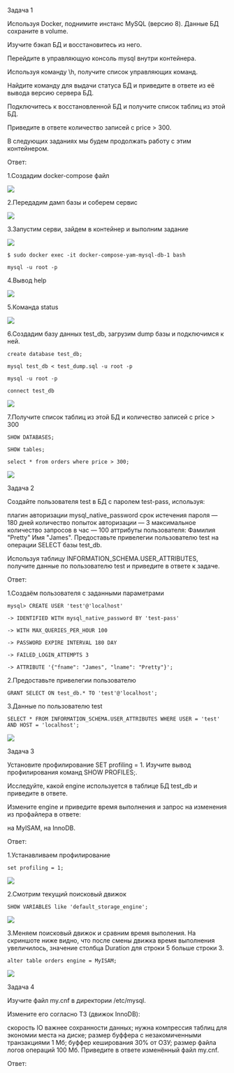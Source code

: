 Задача 1

Используя Docker, поднимите инстанс MySQL (версию 8). Данные БД сохраните в volume.

Изучите бэкап БД и восстановитесь из него.

Перейдите в управляющую консоль mysql внутри контейнера.

Используя команду \h, получите список управляющих команд.

Найдите команду для выдачи статуса БД и приведите в ответе из её вывода версию сервера БД.

Подключитесь к восстановленной БД и получите список таблиц из этой БД.

Приведите в ответе количество записей с price > 300.

В следующих заданиях мы будем продолжать работу с этим контейнером.

Ответ:

1.Создадим docker-compose файл

![](Screenshots/6.3.11.png)

2.Передадим дамп базы и соберем сервис

![](Screenshots/6.3.12.png)

3.Запустим серви, зайдем в контейнер и выполним задание

![](Screenshots/6.3.13.png)

    $ sudo docker exec -it docker-compose-yam-mysql-db-1 bash

    mysql -u root -p

4.Вывод help

![](Screenshots/6.3.14.png)

5.Команда status

![](Screenshots/6.3.15.png)

6.Создадим базу данных test_db, загрузим dump базы и подключимся к ней.

    create database test_db;

    mysql test_db < test_dump.sql -u root -p

    mysql -u root -p

    connect test_db

![](Screenshots/6.3.16.png)

7.Получите список таблиц из этой БД и количество записей с price > 300

    SHOW DATABASES;

    SHOW tables;

    select * from orders where price > 300;

![](Screenshots/6.3.17.png)

Задача 2

Создайте пользователя test в БД c паролем test-pass, используя:

плагин авторизации mysql_native_password
срок истечения пароля — 180 дней
количество попыток авторизации — 3
максимальное количество запросов в час — 100
аттрибуты пользователя:
Фамилия "Pretty"
Имя "James".
Предоставьте привелегии пользователю test на операции SELECT базы test_db.

Используя таблицу INFORMATION_SCHEMA.USER_ATTRIBUTES, получите данные по пользователю test и приведите в ответе к задаче.

Ответ:

1.Создаём пользователя с заданными параметрами

    mysql> CREATE USER 'test'@'localhost'

    -> IDENTIFIED WITH mysql_native_password BY 'test-pass'

    -> WITH MAX_QUERIES_PER_HOUR 100

    -> PASSWORD EXPIRE INTERVAL 180 DAY

    -> FAILED_LOGIN_ATTEMPTS 3

    -> ATTRIBUTE '{"fname": "James", "lname": "Pretty"}';

2.Предоставьте привелегии пользователю

    GRANT SELECT ON test_db.* TO 'test'@'localhost';

3.Данные по пользователю test

    SELECT * FROM INFORMATION_SCHEMA.USER_ATTRIBUTES WHERE USER = 'test' AND HOST = 'localhost';

![](Screenshots/6.3.21.png)

Задача 3

Установите профилирование SET profiling = 1. Изучите вывод профилирования команд SHOW PROFILES;.

Исследуйте, какой engine используется в таблице БД test_db и приведите в ответе.

Измените engine и приведите время выполнения и запрос на изменения из профайлера в ответе:

на MyISAM,
на InnoDB.

Ответ:

1.Устанавливаем профилирование

    set profiling = 1;

![](Screenshots/6.3.31.png)

2.Смотрим текущий поисковый движок

    SHOW VARIABLES like 'default_storage_engine';

![](Screenshots/6.3.32.png)

3.Меняем поисковый движок и сравним время выполения. На скриншоте ниже видно, что после смены движка время выполнения увеличилось, значение столбца Duration для строки 5 больше строки 3.

    alter table orders engine = MyISAM;

![](Screenshots/6.3.33.png)

Задача 4

Изучите файл my.cnf в директории /etc/mysql.

Измените его согласно ТЗ (движок InnoDB):

скорость IO важнее сохранности данных;
нужна компрессия таблиц для экономии места на диске;
размер буффера с незакомиченными транзакциями 1 Мб;
буффер кеширования 30% от ОЗУ;
размер файла логов операций 100 Мб.
Приведите в ответе изменённый файл my.cnf.

Ответ:
